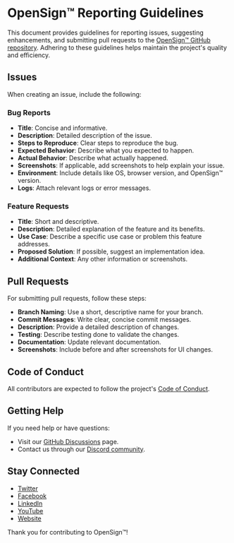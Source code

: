 
# OpenSign™ Reporting Guidelines

This document provides guidelines for reporting issues, suggesting enhancements, and submitting pull requests to the [OpenSign™ GitHub repository](https://github.com/OpenSignLabs/OpenSign). Adhering to these guidelines helps maintain the project's quality and efficiency.

## Issues

When creating an issue, include the following:

### Bug Reports

- **Title**: Concise and informative.
- **Description**: Detailed description of the issue.
- **Steps to Reproduce**: Clear steps to reproduce the bug.
- **Expected Behavior**: Describe what you expected to happen.
- **Actual Behavior**: Describe what actually happened.
- **Screenshots**: If applicable, add screenshots to help explain your issue.
- **Environment**: Include details like OS, browser version, and OpenSign™ version.
- **Logs**: Attach relevant logs or error messages.

### Feature Requests

- **Title**: Short and descriptive.
- **Description**: Detailed explanation of the feature and its benefits.
- **Use Case**: Describe a specific use case or problem this feature addresses.
- **Proposed Solution**: If possible, suggest an implementation idea.
- **Additional Context**: Any other information or screenshots.

## Pull Requests

For submitting pull requests, follow these steps:

- **Branch Naming**: Use a short, descriptive name for your branch.
- **Commit Messages**: Write clear, concise commit messages.
- **Description**: Provide a detailed description of changes.
- **Testing**: Describe testing done to validate the changes.
- **Documentation**: Update relevant documentation.
- **Screenshots**: Include before and after screenshots for UI changes.

## Code of Conduct

All contributors are expected to follow the project's [Code of Conduct](https://docs.opensignlabs.com/docs/contribute/CODE_OF_CONDUCT).

## Getting Help

If you need help or have questions:

- Visit our [GitHub Discussions](https://github.com/OpenSignLabs/OpenSign/discussions) page.
- Contact us through our [Discord community](https://discord.com/invite/xe9TDuyAyj).

## Stay Connected

- [Twitter](https://twitter.com/OpenSignHQ)
- [Facebook](https://www.facebook.com/profile.php?id=61551030403669)
- [LinkedIn](https://www.linkedin.com/company/opensign%E2%84%A2/)
- [YouTube](https://www.youtube.com/@opensignhq)
- [Website](http://www.opensignlabs.com)

Thank you for contributing to OpenSign™!
